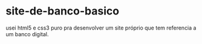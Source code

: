 # site-de-banco-basico
usei html5 e css3 puro pra desenvolver um site próprio que tem referencia a um banco digital. 
